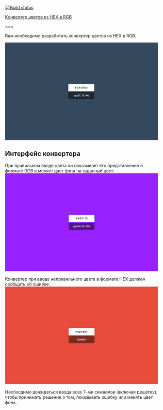 [![Build status](https://ci.appveyor.com/api/projects/status/wy5oxwbju6u61ns6/branch/main?svg=true)](https://ci.appveyor.com/project/bombik815/ra-forms-hex/branch/main)

[Конвертер цветов из HEX в RGB](https://bombik815.github.io/ra-forms-hex/)

===

Вам необходимо разработать конвертер цветов из HEX в RGB.

![Конвертер цветов](./assets/preview.png)

## Интерфейс конвертера

При правильном вводе цвета он показывает его представление в формате RGB и меняет цвет фона на заданный цвет:
![Цвет](./assets/color.png)

Конвертер при вводе неправильного цвета в формате HEX должен сообщать об ошибке:
![Ошибка](./assets/error.png)

Необходимо дожидаться ввода всех 7-ми символов (включая решётку), чтобы принимать решение о том, показывать ошибку или менять цвет фона.
